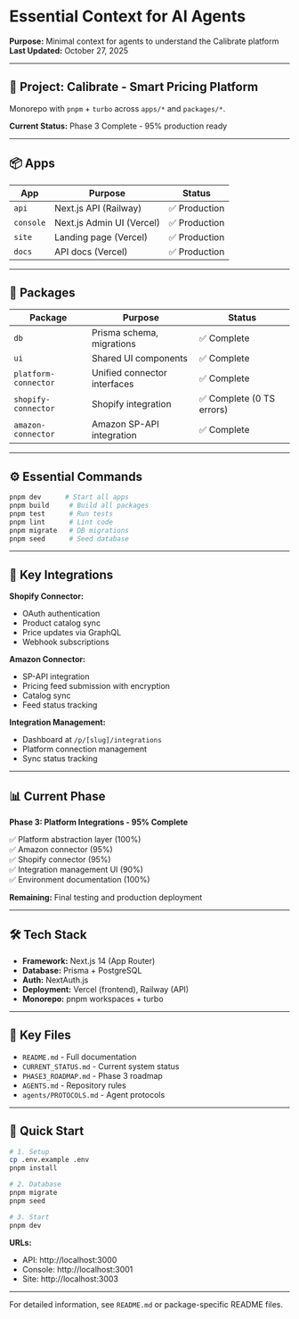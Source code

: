 # Essential Context for AI Agents

**Purpose:** Minimal context for agents to understand the Calibrate platform  
**Last Updated:** October 27, 2025

---

## 🎯 Project: Calibrate - Smart Pricing Platform

Monorepo with `pnpm` + `turbo` across `apps/*` and `packages/*`.

**Current Status:** Phase 3 Complete - 95% production ready

---

## 📦 Apps

| App | Purpose | Status |
|-----|---------|--------|
| `api` | Next.js API (Railway) | ✅ Production |
| `console` | Next.js Admin UI (Vercel) | ✅ Production |  
| `site` | Landing page (Vercel) | ✅ Production |
| `docs` | API docs (Vercel) | ✅ Production |

---

## 🎁 Packages

| Package | Purpose | Status |
|---------|---------|--------|
| `db` | Prisma schema, migrations | ✅ Complete |
| `ui` | Shared UI components | ✅ Complete |
| `platform-connector` | Unified connector interfaces | ✅ Complete |
| `shopify-connector` | Shopify integration | ✅ Complete (0 TS errors) |
| `amazon-connector` | Amazon SP-API integration | ✅ Complete |

---

## ⚙️ Essential Commands

```bash
pnpm dev      # Start all apps
pnpm build     # Build all packages  
pnpm test      # Run tests
pnpm lint      # Lint code
pnpm migrate   # DB migrations
pnpm seed      # Seed database
```

---

## 🔑 Key Integrations

**Shopify Connector:**
- OAuth authentication
- Product catalog sync  
- Price updates via GraphQL
- Webhook subscriptions

**Amazon Connector:**
- SP-API integration
- Pricing feed submission with encryption
- Catalog sync
- Feed status tracking

**Integration Management:**
- Dashboard at `/p/[slug]/integrations`
- Platform connection management
- Sync status tracking

---

## 📊 Current Phase

**Phase 3: Platform Integrations - 95% Complete**

✅ Platform abstraction layer (100%)  
✅ Amazon connector (95%)  
✅ Shopify connector (95%)  
✅ Integration management UI (90%)  
✅ Environment documentation (100%)

**Remaining:** Final testing and production deployment

---

## 🛠️ Tech Stack

- **Framework:** Next.js 14 (App Router)
- **Database:** Prisma + PostgreSQL
- **Auth:** NextAuth.js
- **Deployment:** Vercel (frontend), Railway (API)
- **Monorepo:** pnpm workspaces + turbo

---

## 📝 Key Files

- `README.md` - Full documentation
- `CURRENT_STATUS.md` - Current system status  
- `PHASE3_ROADMAP.md` - Phase 3 roadmap
- `AGENTS.md` - Repository rules
- `agents/PROTOCOLS.md` - Agent protocols

---

## 🚀 Quick Start

```bash
# 1. Setup
cp .env.example .env
pnpm install

# 2. Database  
pnpm migrate
pnpm seed

# 3. Start
pnpm dev
```

**URLs:**
- API: http://localhost:3000
- Console: http://localhost:3001
- Site: http://localhost:3003

---

For detailed information, see `README.md` or package-specific README files.
